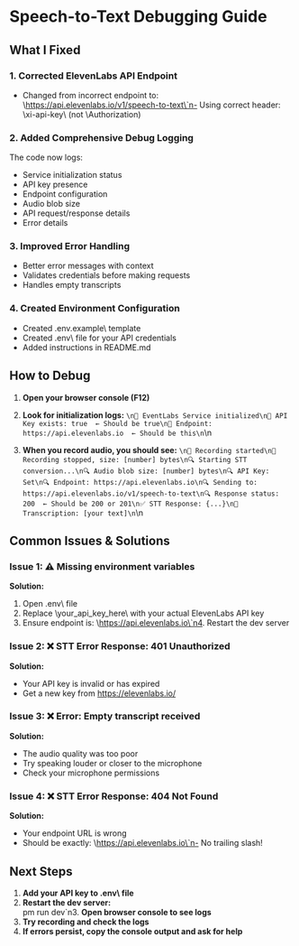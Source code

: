 # Speech-to-Text Debugging Guide

## What I Fixed

### 1. **Corrected ElevenLabs API Endpoint**
- Changed from incorrect endpoint to: \https://api.elevenlabs.io/v1/speech-to-text\`n- Using correct header: \xi-api-key\ (not \Authorization\)

### 2. **Added Comprehensive Debug Logging**
The code now logs:
- Service initialization status
- API key presence
- Endpoint configuration
- Audio blob size
- API request/response details
- Error details

### 3. **Improved Error Handling**
- Better error messages with context
- Validates credentials before making requests
- Handles empty transcripts

### 4. **Created Environment Configuration**
- Created \.env.example\ template
- Created \.env\ file for your API credentials
- Added instructions in README.md

## How to Debug

1. **Open your browser console (F12)**

2. **Look for initialization logs:**
`\n🔧 EventLabs Service initialized\n🔧 API Key exists: true  ← Should be true\n🔧 Endpoint: https://api.elevenlabs.io  ← Should be this\n`\n
3. **When you record audio, you should see:**
`\n🎤 Recording started\n🎤 Recording stopped, size: [number] bytes\n🔍 Starting STT conversion...\n🔍 Audio blob size: [number] bytes\n🔍 API Key: Set\n🔍 Endpoint: https://api.elevenlabs.io\n🔍 Sending to: https://api.elevenlabs.io/v1/speech-to-text\n🔍 Response status: 200  ← Should be 200 or 201\n✅ STT Response: {...}\n📝 Transcription: [your text]\n`\n
## Common Issues & Solutions

### Issue 1: ⚠️ Missing environment variables
**Solution:**
1. Open \.env\ file
2. Replace \your_api_key_here\ with your actual ElevenLabs API key
3. Ensure endpoint is: \https://api.elevenlabs.io\`n4. Restart the dev server

### Issue 2: ❌ STT Error Response: 401 Unauthorized
**Solution:**
- Your API key is invalid or has expired
- Get a new key from https://elevenlabs.io/

### Issue 3: ❌ Error: Empty transcript received
**Solution:**
- The audio quality was too poor
- Try speaking louder or closer to the microphone
- Check your microphone permissions

### Issue 4: ❌ STT Error Response: 404 Not Found
**Solution:**
- Your endpoint URL is wrong
- Should be exactly: \https://api.elevenlabs.io\`n- No trailing slash!

## Next Steps

1. **Add your API key to \.env\ file**
2. **Restart the dev server:** \
pm run dev\`n3. **Open browser console to see logs**
4. **Try recording and check the logs**
5. **If errors persist, copy the console output and ask for help**
